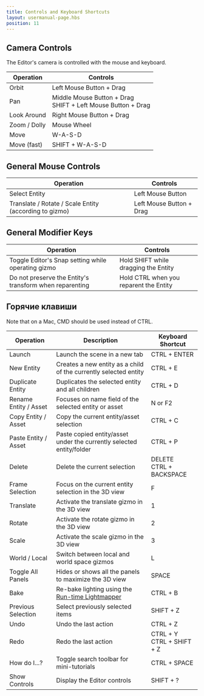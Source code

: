 ```yaml
---
title: Controls and Keyboard Shortcuts
layout: usermanual-page.hbs
position: 11
---
```


## Camera Controls

The Editor's camera is controlled with the mouse and keyboard.

| Operation    | Controls                                                       |
| ------------ | -------------------------------------------------------------- |
| Orbit        | Left Mouse Button + Drag                                       |
| Pan          | Middle Mouse Button + Drag<br>SHIFT + Left Mouse Button + Drag |
| Look Around  | Right Mouse Button + Drag                                      |
| Zoom / Dolly | Mouse Wheel                                                    |
| Move         | W-A-S-D                                                        |
| Move (fast)  | SHIFT + W-A-S-D                                                |

## General Mouse Controls

| Operation                                              | Controls                  |
| ------------------------------------------------------ | ------------------------- |
| Select Entity                                          | Left Mouse Button         |
| Translate / Rotate / Scale Entity (according to gizmo) | Left Mouse Button + Drag  |

## General Modifier Keys

| Operation                                               | Controls                               |
| ------------------------------------------------------- | -------------------------------------- |
| Toggle Editor's Snap setting while operating gizmo      | Hold SHIFT while dragging the Entity   |
| Do not preserve the Entity's transform when reparenting | Hold CTRL when you reparent the Entity |

## Горячие клавиши

Note that on a Mac, CMD should be used instead of CTRL.

| Operation             | Description                                                          | Keyboard Shortcut            |
| --------------------- | -------------------------------------------------------------------- | ---------------------------- |
| Launch                | Launch the scene in a new tab                                        | CTRL + ENTER                 |
| New Entity            | Creates a new entity as a child of the currently selected entity     | CTRL + E                     |
| Duplicate Entity      | Duplicates the selected entity and all children                      | CTRL + D                     |
| Rename Entity / Asset | Focuses on name field of the selected entity or asset                | N or F2                      |
| Copy Entity / Asset   | Copy the current entity/asset selection                              | CTRL + C                     |
| Paste Entity / Asset  | Paste copied entity/asset under the currently selected entity/folder | CTRL + P                     |
| Delete                | Delete the current selection                                         | DELETE<br>CTRL + BACKSPACE   |
| Frame Selection       | Focus on the current entity selection in the 3D view                 | F                            |
| Translate             | Activate the translate gizmo in the 3D view                          | 1                            |
| Rotate                | Activate the rotate gizmo in the 3D view                             | 2                            |
| Scale                 | Activate the scale gizmo in the 3D view                              | 3                            |
| World / Local         | Switch between local and world space gizmos                          | L                            |
| Toggle All Panels     | Hides or shows all the panels to maximize the 3D view                | SPACE                        |
| Bake                  | Re-bake lighting using the [Run-time Lightmapper][1]                 | CTRL + B                     |
| Previous Selection    | Select previously selected items                                     | SHIFT + Z                    |
| Undo                  | Undo the last action                                                 | CTRL + Z                     |
| Redo                  | Redo the last action                                                 | CTRL + Y<br>CTRL + SHIFT + Z |
| How do I...?          | Toggle search toolbar for mini-tutorials                             | CTRL + SPACE                 |
| Show Controls         | Display the Editor controls                                          | SHIFT + ?                    |

[1]: /user-manual/graphics/lighting/runtime-lightmaps
